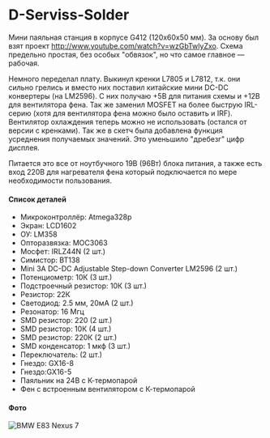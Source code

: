 # D-Serviss-Solder
Мини паяльная станция в корпусе G412 (120х60х50 мм). За основу был взят проект http://www.youtube.com/watch?v=wzGbTwlyZxo. Схема предельно простая, без особых "обвязок", но что самое главное — рабочая.

Немного переделал плату. Выкинул кренки L7805 и L7812, т.к. они сильно грелись и вместо них поставил китайские мини DC-DC конвертеры (на LM2596). С них получаю +5В для питания схемы и +12В для вентилятора фена. Так же заменил MOSFET на более быструю IRL-серию (хотя для вентилятора фена можно было оставить и IRF). Вентилятор охлаждения теперь можно не использовать (остался от версии с кренками). Так же в скетч была добавлена функция усреднения получаемых значений. Это уменьшило "дребезг" цифр дисплея.

Питается это все от ноутбучного 19В (96Вт) блока питания, а также есть вход 220В для нагревателя фена который подключается по мере необходимости пользования.

#### Список деталей
* Микроконтроллёр: Atmega328p
* Экран: LCD1602
* ОУ: LM358
* Опторазвязка: MOC3063
* Мосфет: IRLZ44N (2 шт.)
* Симистор: BT138
* Mini 3A DC-DC Adjustable Step-down Converter LM2596 (2 шт.)
* Потенциометр: 10К (3 шт.)
* Подстроечный резистор: 10К (3 шт.)
* Резистор: 22К
* Светодиод: 2.5 мм, 20мА (2 шт.)
* Резонатор: 16 Мгц
* SMD резистор: 220 (2 шт.)
* SMD резистор: 10К (4 шт.)
* SMD резистор: 220К (2 шт.)
* SMD конденсатор: 1 мкф (3 шт.)
* Переключатель: (2 шт.)
* Гнездо: GX16-8
* Гнездо:GX16-5
* Паяльник на 24В с К-термопарой
* Фен с встроенным вентилятором с К-термопарой

#### Фото
![BMW E83 Nexus 7](https://raw.github.com/phpscriptru/D-Serviss-Solder/master/Foto.jpg)
